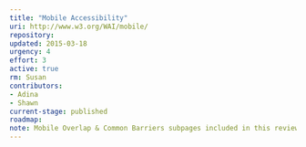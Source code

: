 ```yaml
---
title: "Mobile Accessibility"
uri: http://www.w3.org/WAI/mobile/
repository:
updated: 2015-03-18
urgency: 4
effort: 3
active: true
rm: Susan
contributors:
- Adina
- Shawn
current-stage: published
roadmap:
note: Mobile Overlap & Common Barriers subpages included in this review; Literature Review sub page should get updated status
---
```

